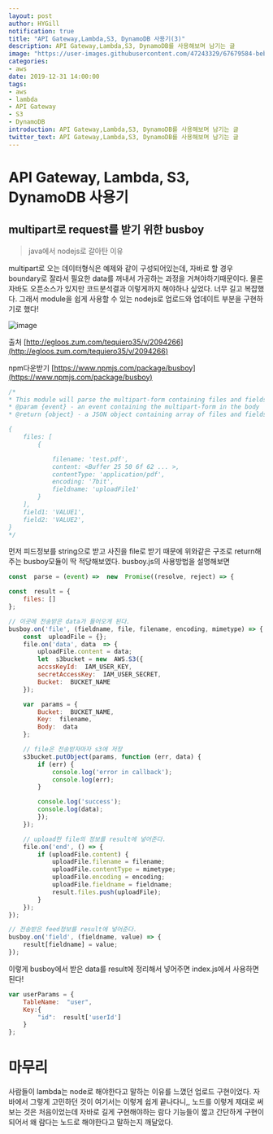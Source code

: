 ```yaml
---
layout: post
author: HYGill
notification: true
title: "API Gateway,Lambda,S3, DynamoDB 사용기(3)"
description: API Gateway,Lambda,S3, DynamoDB를 사용해보며 남기는 글
image: "https://user-images.githubusercontent.com/47243329/67679584-beb9c100-f9cc-11e9-8b65-641e110409db.PNG"
categories:
- aws
date: 2019-12-31 14:00:00
tags:
- aws
- lambda
- API Gateway
- S3
- DynamoDB
introduction: API Gateway,Lambda,S3, DynamoDB를 사용해보며 남기는 글
twitter_text: API Gateway,Lambda,S3, DynamoDB를 사용해보며 남기는 글
---
```


# API Gateway, Lambda, S3, DynamoDB 사용기

<h2> multipart로 request를 받기 위한 busboy</h2>

>java에서 nodejs로 갈아탄 이유

multipart로 오는 데이터형식은 예제와 같이 구성되어있는데, 
자바로 할 경우  boundary로 잘라서 필요한 data를 꺼내서 가공하는 과정을 거쳐야하기때문이다.
물론 자바도 오픈소스가 있지만 코드분석결과 이렇게까지 해야하나 싶었다. 너무 길고 복잡했다.
그래서 module을 쉽게 사용할 수 있는 nodejs로 업로드와 업데이트 부분을 구현하기로 했다!
	
![image](https://user-images.githubusercontent.com/47243329/71571554-3798de80-2b1e-11ea-962a-2aef60c42196.png)

출처 [http://egloos.zum.com/tequiero35/v/2094266](http://egloos.zum.com/tequiero35/v/2094266)

npm다운받기 [https://www.npmjs.com/package/busboy](https://www.npmjs.com/package/busboy)
```javascript
/*
* This module will parse the multipart-form containing files and fields from the lambda event object.
* @param {event} - an event containing the multipart-form in the body
* @return {object} - a JSON object containing array of files and fields, sample below.

{
	files: [
		{

			filename: 'test.pdf',
			content: <Buffer 25 50 6f 62 ... >,
			contentType: 'application/pdf',
			encoding: '7bit',
			fieldname: 'uploadFile1'
		}
	],
	field1: 'VALUE1',
	field2: 'VALUE2',
}
*/
```
먼저 피드정보를 string으로 받고 사진을 file로 받기 때문에 위와같은 구조로 return해주는 busboy모듈이 딱 적당해보였다.
busboy.js의 사용방법을 설명해보면

```javascript
const  parse = (event) =>  new  Promise((resolve, reject) => {

const  result = {
	files: []
};

// 이곳에 전송받은 data가 들어오게 된다.
busboy.on('file', (fieldname, file, filename, encoding, mimetype) => {
	const  uploadFile = {};
	file.on('data', data  => {
		uploadFile.content = data;
		let  s3bucket = new  AWS.S3({
		accssKeyId:  IAM_USER_KEY,
		secretAccessKey:  IAM_USER_SECRET,
		Bucket:  BUCKET_NAME
	});

	var  params = {
		Bucket:  BUCKET_NAME,
		Key:  filename,
		Body:  data
	};

	// file은 전송받자마자 s3에 저장
	s3bucket.putObject(params, function (err, data) {
		if (err) {
			console.log('error in callback');
			console.log(err);
		}

		console.log('success');
		console.log(data);
		});
	});

	// upload한 file의 정보를 result에 넣어준다.
	file.on('end', () => {
		if (uploadFile.content) {
			uploadFile.filename = filename;
			uploadFile.contentType = mimetype;
			uploadFile.encoding = encoding;
			uploadFile.fieldname = fieldname;
			result.files.push(uploadFile);
		}
	});
});

// 전송받은 feed정보를 result에 넣어준다.
busboy.on('field', (fieldname, value) => {
	result[fieldname] = value;
});
```
이렇게 busboy에서 받은 data를 result에 정리해서 넣어주면 index.js에서 사용하면된다!

```javascript
var userParams = {
	TableName:  "user",
	Key:{
		"id":  result['userId']
	}
};
```

# 마무리
사람들이 lambda는 node로 해야한다고 말하는 이유를 느꼈던 업로드 구현이었다. 자바에서 그렇게 고민하던 것이 여기서는 이렇게 쉽게 끝나다니,, 노드를 이렇게 제대로 써보는 것은 처음이었는데 자바로 길게 구현해야하는 람다 기능들이 짧고 간단하게 구현이되어서 왜 람다는 노드로 해야한다고 말하는지 깨달았다.
